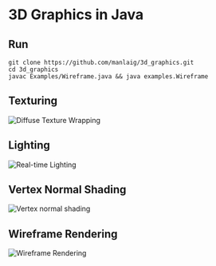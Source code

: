 # 3D Graphics in Java

## Run

```
git clone https://github.com/manlaig/3d_graphics.git
cd 3d_graphics
javac Examples/Wireframe.java && java examples.Wireframe
```

## Texturing

<img src="https://i.imgflip.com/3b2ciu.gif" title="Diffuse Texture Wrapping"/>

## Lighting

<img src="https://i.imgflip.com/2xg1s1.gif" title="Real-time Lighting"/>

## Vertex Normal Shading

<img src="https://i.imgflip.com/2ylg9m.gif" title="Vertex normal shading"/>

## Wireframe Rendering

<img src="https://i.imgflip.com/2wawon.gif" title="Wireframe Rendering"/>
